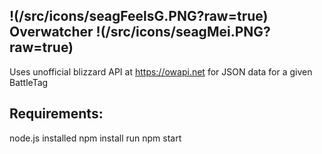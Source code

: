 ## !(/src/icons/seagFeelsG.PNG?raw=true) Overwatcher !(/src/icons/seagMei.PNG?raw=true)

Uses unofficial blizzard API at https://owapi.net for JSON data for a given BattleTag

## Requirements:
node.js installed
npm install
run npm start